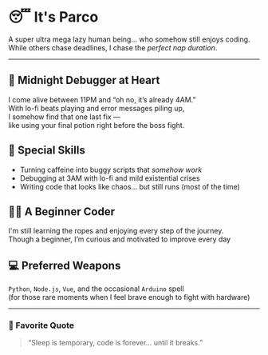 # 😴 It's Parco

A super ultra mega lazy human being... who somehow still enjoys coding.  
While others chase deadlines, I chase the _perfect nap duration_.

---

## 🌌 Midnight Debugger at Heart

I come alive between 11PM and “oh no, it’s already 4AM.”  
With lo-fi beats playing and error messages piling up,  
I somehow find that one last fix —  
like using your final potion right before the boss fight.

## 🧪 Special Skills

- Turning caffeine into buggy scripts that _somehow work_
- Debugging at 3AM with lo-fi and mild existential crises
- Writing code that looks like chaos... but still runs (most of the time)

## 🧑‍💻 A Beginner Coder

I'm still learning the ropes and enjoying every step of the journey.  
Though a beginner, I’m curious and motivated to improve every day

## 💻 Preferred Weapons

`Python`, `Node.js`, `Vue`, and the occasional `Arduino` spell  
(for those rare moments when I feel brave enough to fight with hardware)

---

### 💬 Favorite Quote

> “Sleep is temporary, code is forever… until it breaks.”
